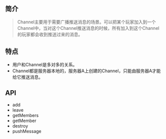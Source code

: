 ## 简介

>Channel主要用于需要广播推送消息的场景。可以把某个玩家加入到一个Channel中，当对这个Channel推送消息的时候，所有加入到这个Channel的玩家都会收到推送过来的消息。

## 特点

- 用户和Channel是多对多的关系。
- Channel都是服务器本地的，服务器A上创建的Channel，只能由服务器A才能给它推送消息。

## API

- add
- leave
- getMembers
- getMember
- destroy
- pushMessage
